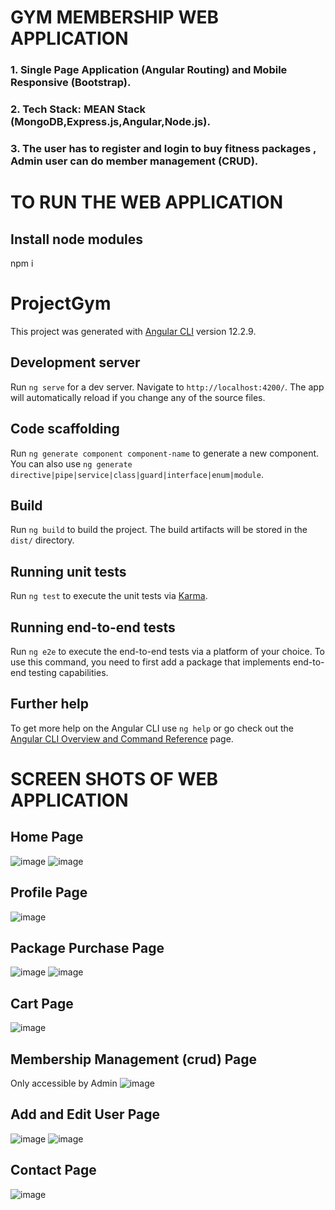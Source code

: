 # GYM MEMBERSHIP WEB APPLICATION 
### 1. Single Page Application (Angular Routing) and Mobile Responsive (Bootstrap).
### 2. Tech Stack:  MEAN Stack (MongoDB,Express.js,Angular,Node.js).
### 3. The user has to register and login to buy fitness packages , Admin user can do member management (CRUD).

# TO RUN THE WEB APPLICATION

## Install node modules 

npm i 

# ProjectGym

This project was generated with [Angular CLI](https://github.com/angular/angular-cli) version 12.2.9.

## Development server

Run `ng serve` for a dev server. Navigate to `http://localhost:4200/`. The app will automatically reload if you change any of the source files.

## Code scaffolding

Run `ng generate component component-name` to generate a new component. You can also use `ng generate directive|pipe|service|class|guard|interface|enum|module`.

## Build

Run `ng build` to build the project. The build artifacts will be stored in the `dist/` directory.

## Running unit tests

Run `ng test` to execute the unit tests via [Karma](https://karma-runner.github.io).

## Running end-to-end tests

Run `ng e2e` to execute the end-to-end tests via a platform of your choice. To use this command, you need to first add a package that implements end-to-end testing capabilities.

## Further help

To get more help on the Angular CLI use `ng help` or go check out the [Angular CLI Overview and Command Reference](https://angular.io/cli) page.

# SCREEN SHOTS OF WEB APPLICATION
## Home Page
![image](https://user-images.githubusercontent.com/88220620/151022439-11f0cb7d-6313-45f7-ae7b-f27d3d064dfa.png)
![image](https://user-images.githubusercontent.com/88220620/151022750-6468be5c-2d09-4d35-bec4-61c804b1f45f.png)

## Profile Page
![image](https://user-images.githubusercontent.com/88220620/151025408-d7fe8e9d-bf00-42c6-a18d-6239439345c5.png)

## Package Purchase Page
![image](https://user-images.githubusercontent.com/88220620/151025487-3f024469-79f9-4d95-847d-d08deeb7087c.png)
![image](https://user-images.githubusercontent.com/88220620/151025566-7c16f7b7-3338-4a97-a131-b7bda5a241ee.png)

## Cart Page
![image](https://user-images.githubusercontent.com/88220620/151025713-0671f5ee-ef89-42d7-81cb-f08e12e510f4.png)

## Membership Management (crud) Page
Only accessible by Admin
![image](https://user-images.githubusercontent.com/88220620/151026030-a7dce90c-7f61-4e7c-9840-5011e688455d.png)

## Add and Edit User Page
![image](https://user-images.githubusercontent.com/88220620/151026279-54f94ed0-a092-4956-87d6-872c4c547557.png)
![image](https://user-images.githubusercontent.com/88220620/151026219-bee7870e-b024-42b0-ba4c-6f1be3741904.png)

## Contact Page
![image](https://user-images.githubusercontent.com/88220620/151026967-05c7987b-14b6-4355-b059-ba953bf46964.png)






